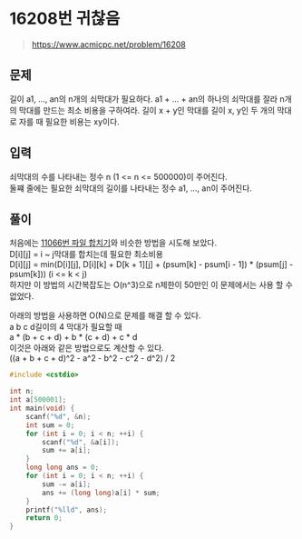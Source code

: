 # 16208번 귀찮음
>https://www.acmicpc.net/problem/16208

## 문제
길이 a1, ..., an의 n개의 쇠막대가 필요하다. a1 + ... + an의 하나의 쇠막대를 잘라 n개의 막대를 만드는 최소 비용을 구하여라. 길이 x + y인 막대를 길이 x, y인 두 개의 막대로 자를 때 필요한 비용는 xy이다.

## 입력
쇠막대의 수를 나타내는 정수 n (1 <= n <= 500000)이 주어진다.  
둘쨰 줄에는 필요한 쇠막대의 길이를 나타내는 정수 a1, ..., an이 주어진다.

## 풀이
처음에는 [11066번 파일 합치기](/PS/11066번_파일_합치기.md)와 비슷한 방법을 시도해 보았다.   
D[i][j] = i ~ j막대를 합치는데 필요한 최소비용  
D[i][j] = min(D[i][j], D[i][k] + D[k + 1][j] + (psum[k] - psum[i - 1]) * (psum[j] - psum[k])) (i <= k < j)  
하지만 이 방법의 시간복잡도는 O(n^3)으로 n제한이 50만인 이 문제에서는 사용 할 수 없었다.  

아래의 방법을 사용하면 O(N)으로 문제를 해결 할 수 있다.  
a b c d길이의 4 막대가 필요할 때  
a * (b + c + d) + b * (c + d) + c * d    
이것은 아래와 같은 방법으로도 계산할 수 있다.  
((a + b + c + d)^2 - a^2 - b^2 - c^2 - d^2) / 2  


```cpp
#include <cstdio>

int n;
int a[500001];
int main(void) {
    scanf("%d", &n);
    int sum = 0;
    for (int i = 0; i < n; ++i) {
        scanf("%d", &a[i]);
        sum += a[i];
    }
    long long ans = 0;
    for (int i = 0; i < n; ++i) {
        sum -= a[i];
        ans += (long long)a[i] * sum;
    }
    printf("%lld", ans);
    return 0;
}
```
